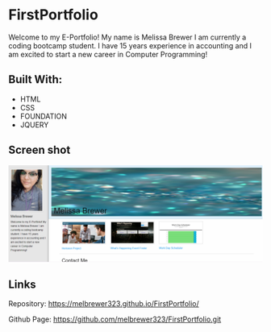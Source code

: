 # FirstPortfolio

Welcome to my E-Portfolio! My name is Melissa Brewer I am currently a coding bootcamp student. I have 15 years experience in accounting and I am excited to start a new career in Computer Programming!

## Built With:

- HTML
- CSS
- FOUNDATION
- JQUERY

## Screen shot
![screenshot](/assets/Images/firstPortImg.PNG)

## Links

Repository: https://melbrewer323.github.io/FirstPortfolio/

Github Page: https://github.com/melbrewer323/FirstPortfolio.git 
